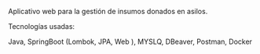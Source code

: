 Aplicativo web para la gestión de insumos donados en asilos. 

Tecnologías usadas:

Java, SpringBoot (Lombok, JPA, Web ), MYSLQ, DBeaver, Postman, Docker
